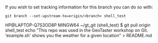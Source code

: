 

If you wish to set tracking information for this branch you can do so 
with:

    git branch --set-upstream-to=origin/<branch> shell_test


HP@LAPTOP-Q7S3OD8P MINGW64 ~/gt_git (shell_test)
$ git pull origin shell_test
echo "This repo was used in the GeoTaster workshop on Git. 
\'example.sh\' shows you the weather for a given location" > README.md
